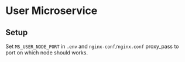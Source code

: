 # User Microservice

## Setup

Set `MS_USER_NODE_PORT` in `.env` and `nginx-conf/nginx.conf` proxy_pass to port on which node should works.
